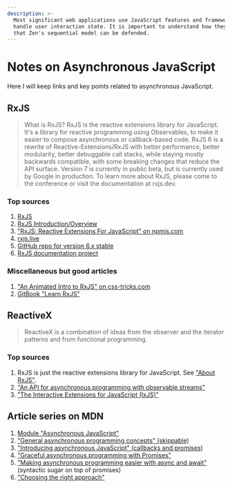 ```yaml
---
description: >-
  Most significant web applications use JavaScript features and frameworks to
  handle user interaction state. It is important to understand how they do it so
  that Zen's sequential model can be defended.
---
```


# Notes on Asynchronous JavaScript

Here I will keep links and key points related to asynchronous JavaScript.

## RxJS

> What is RxJS? RxJS is the reactive extensions library for JavaScript. It's a library for reactive programming using Observables, to make it easier to compose asynchronous or callback-based code. RxJS 6 is a rewrite of Reactive-Extensions/RxJS with better performance, better modularity, better debuggable call stacks, while staying mostly backwards compatible, with some breaking changes that reduce the API surface. Version 7 is currently in public beta, but is currently used by Google in production. To learn more about RxJS, please come to the conference or visit the documentation at rxjs.dev.

### Top sources

1. [RxJS](https://rxjs-dev.firebaseapp.com/)
2. [RxJS Introduction/Overview](https://rxjs-dev.firebaseapp.com/guide/overview)
3. ["RxJS: Reactive Extensions For JavaScript" on npmjs.com](https://www.npmjs.com/package/rxjs)
4. [rxjs.live](https://www.rxjs.live/)
5. [GitHub repo for version 6.x stable](https://github.com/ReactiveX/rxjs/tree/6.x)
6. [RxJS documentation project](https://github.com/ReactiveX/rxjs/tree/6.x/docs_app)

### Miscellaneous but good articles

1. ["An Animated Intro to RxJS" on css-tricks.com](https://css-tricks.com/animated-intro-rxjs/)
2. [GitBook "Learn RxJS"](https://www.learnrxjs.io/)

## ReactiveX

> ReactiveX is a combination of ideas from the observer and the iterator patterns and from functional programming.

### Top sources

1. RxJS is just the reactive extensions library for JavaScript. See ["About RxJS"](https://www.rxjs.live/).
2. ["An API for asynchronous programming with observable streams"](http://reactivex.io/)
3. ["The Interactive Extensions for JavaScript \(IxJS\)"](https://github.com/ReactiveX/IxJS)

## Article series on MDN

1. [Module "Asynchronous JavaScript"](https://developer.mozilla.org/en-US/docs/Learn/JavaScript/Asynchronous)
2. ["General asynchronous programming concepts" \(skippable\)](https://developer.mozilla.org/en-US/docs/Learn/JavaScript/Asynchronous/Concepts)
3. ["Introducing asynchronous JavaScript" \(callbacks and promises\)](https://developer.mozilla.org/en-US/docs/Learn/JavaScript/Asynchronous/Introducing)
4. ["Graceful asynchronous programming with Promises"](https://developer.mozilla.org/en-US/docs/Learn/JavaScript/Asynchronous/Promises)
5. ["Making asynchronous programming easier with async and await"](https://developer.mozilla.org/en-US/docs/Learn/JavaScript/Asynchronous/Async_await) \(syntactic sugar on top of promises\)
6. ["Choosing the right approach"](https://developer.mozilla.org/en-US/docs/Learn/JavaScript/Asynchronous/Choosing_the_right_approach)

